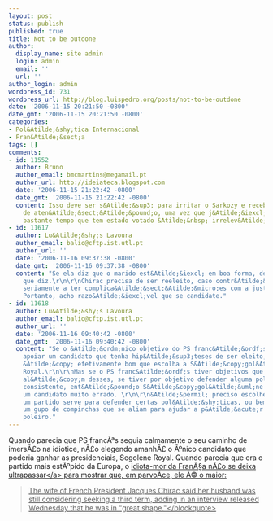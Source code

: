 ```yaml
---
layout: post
status: publish
published: true
title: Not to be outdone
author:
  display_name: site admin
  login: admin
  email: ''
  url: ''
author_login: admin
wordpress_id: 731
wordpress_url: http://blog.luispedro.org/posts/not-to-be-outdone
date: '2006-11-15 20:21:50 -0800'
date_gmt: '2006-11-15 20:21:50 -0800'
categories:
- Pol&Atilde;&shy;tica Internacional
- Fran&Atilde;&sect;a
tags: []
comments:
- id: 11552
  author: Bruno
  author_email: bmcmartins@megamail.pt
  author_url: http://ideiateca.blogspot.com
  date: '2006-11-15 21:22:42 -0800'
  date_gmt: '2006-11-15 21:22:42 -0800'
  content: Isso deve ser s&Atilde;&sup3; para irritar o Sarkozy e receber um pouco
    de aten&Atilde;&sect;&Atilde;&pound;o, uma vez que j&Atilde;&iexcl; h&Atilde;&iexcl;
    bastante tempo que tem estado votado &Atilde;&nbsp; irrelev&Atilde;&cent;ncia.
- id: 11617
  author: Lu&Atilde;&shy;s Lavoura
  author_email: balio@cftp.ist.utl.pt
  author_url: ''
  date: '2006-11-16 09:37:38 -0800'
  date_gmt: '2006-11-16 09:37:38 -0800'
  content: "Se ela diz que o marido est&Atilde;&iexcl; em boa forma, deve saber o
    que diz.\r\n\r\nChirac precisa de ser reeleito, caso contr&Atilde;&iexcl;rio arrisca-se
    seriamente a ter complica&Atilde;&sect;&Atilde;&micro;es com a justi&Atilde;&sect;a.
    Portanto, acho razo&Atilde;&iexcl;vel que se candidate."
- id: 11618
  author: Lu&Atilde;&shy;s Lavoura
  author_email: balio@cftp.ist.utl.pt
  author_url: ''
  date: '2006-11-16 09:40:42 -0800'
  date_gmt: '2006-11-16 09:40:42 -0800'
  content: "Se o &Atilde;&ordm;nico objetivo do PS franc&Atilde;&ordf;s f&Atilde;&acute;r
    apoiar um candidato que tenha hip&Atilde;&sup3;teses de ser eleito, ent&Atilde;&pound;o
    &Atilde;&copy; efetivamente bom que escolha a S&Atilde;&copy;gol&Atilde;&uml;ne
    Royal.\r\n\r\nMas se o PS franc&Atilde;&ordf;s tiver objetivos que v&Atilde;&pound;o
    al&Atilde;&copy;m desses, se tiver por objetivo defender alguma pol&Atilde;&shy;tica
    consistente, ent&Atilde;&pound;o S&Atilde;&copy;gol&Atilde;&uml;ne Royal parece-me
    um candidato muito errado. \r\n\r\n&Atilde;&permil; preciso escolher. Ou bem que
    um partido serve para defender certas pol&Atilde;&shy;ticas, ou bem que &Atilde;&copy;
    um gupo de compinchas que se aliam para ajudar a p&Atilde;&acute;r um deles no
    poleiro."
---
```

<p>Quando parecia que PS franc&Atilde;&ordf;s seguia calmamente o seu caminho de imers&Atilde;&pound;o na idiotice, n&Atilde;&pound;o elegendo amanh&Atilde;&pound; o &Atilde;&ordm;nico candidato que poderia ganhar as presidenciais, Segolene Royal. Quando parecia que era o partido mais est&Atilde;&ordm;pido da Europa, o <a href="http:&#47;&#47;www.iht.com&#47;articles&#47;ap&#47;2006&#47;11&#47;15&#47;europe&#47;EU_GEN_France_First_Lady.php">idiota-mor da Fran&Atilde;&sect;a n&Atilde;&pound;o se deixa ultrapassar<&#47;a> para mostrar que, em parvo&Atilde;&shy;ce, ele &Atilde;&copy; o maior:</p>
<blockquote><p>The wife of French President Jacques Chirac said her husband was still considering seeking a third term, adding in an interview released Wednesday that he was in "great shape."<&#47;blockquote></p>
